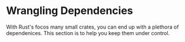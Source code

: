 # Wrangling Dependencies

With Rust's focos many small crates, you can end up with a plethora of
dependenices.  This section is to help you keep them under control.
